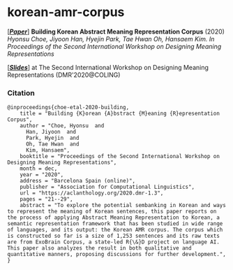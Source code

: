 # korean-amr-corpus

[***[Paper](https://www.aclweb.org/anthology/2020.dmr-1.3/)***] **Building Korean Abstract Meaning Representation Corpus** (2020)
*Hyonsu Choe, Jiyoon Han, Hyejin Park, Tae Hwan Oh, Hansaem Kim.*
*In Proceedings of the Second International Workshop on Designing Meaning Representations*

[***[Slides](https://github.com/choe-hyonsu-gabrielle/korean-amr-corpus/blob/master/DMR'2020.v2.pdf)***] at The Second International Workshop on Designing Meaning Representations (DMR'2020@COLING)

### Citation

```
@inproceedings{choe-etal-2020-building,
    title = "Building {K}orean {A}bstract {M}eaning {R}epresentation Corpus",
    author = "Choe, Hyonsu  and
      Han, Jiyoon  and
      Park, Hyejin  and
      Oh, Tae Hwan  and
      Kim, Hansaem",
    booktitle = "Proceedings of the Second International Workshop on Designing Meaning Representations",
    month = dec,
    year = "2020",
    address = "Barcelona Spain (online)",
    publisher = "Association for Computational Linguistics",
    url = "https://aclanthology.org/2020.dmr-1.3",
    pages = "21--29",
    abstract = "To explore the potential sembanking in Korean and ways to represent the meaning of Korean sentences, this paper reports on the process of applying Abstract Meaning Representation to Korean, a semantic representation framework that has been studied in wide range of languages, and its output: the Korean AMR corpus. The corpus which is constructed so far is a size of 1,253 sentences and its raw texts are from ExoBrain Corpus, a state-led R{\&}D project on language AI. This paper also analyzes the result in both qualitative and quantitative manners, proposing discussions for further development.",
}
```
